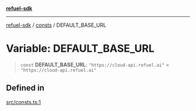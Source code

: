 [**refuel-sdk**](../../README.md)

***

[refuel-sdk](../../modules.md) / [consts](../README.md) / DEFAULT\_BASE\_URL

# Variable: DEFAULT\_BASE\_URL

> `const` **DEFAULT\_BASE\_URL**: `"https://cloud-api.refuel.ai"` = `"https://cloud-api.refuel.ai"`

## Defined in

[src/consts.ts:1](https://github.com/refuel-ai/refuel-sdk/blob/ce96b857bf5c9f1c73e98ea4629535109c473935/src/consts.ts#L1)
